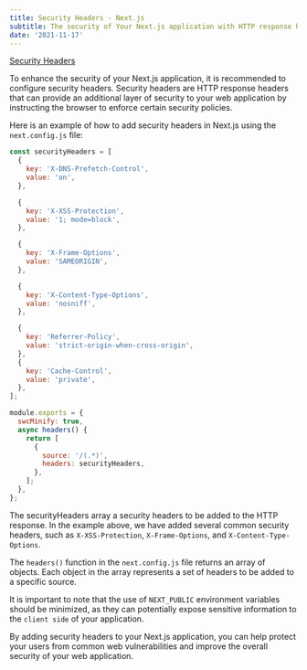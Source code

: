 ```yaml
---
title: Security Headers - Next.js
subtitle: The security of Your Next.js application with HTTP response headers
date: '2021-11-17'
---
```


[Security Headers](https://nextjs.org/docs/advanced-features/security-headers)

To enhance the security of your Next.js application, it is recommended to configure security headers. Security headers are HTTP response headers that can provide an additional layer of security to your web application by instructing the browser to enforce certain security policies.

Here is an example of how to add security headers in Next.js using the `next.config.js` file:

```js title="next.config.js"
const securityHeaders = [
  {
    key: 'X-DNS-Prefetch-Control',
    value: 'on',
  },

  {
    key: 'X-XSS-Protection',
    value: '1; mode=block',
  },

  {
    key: 'X-Frame-Options',
    value: 'SAMEORIGIN',
  },

  {
    key: 'X-Content-Type-Options',
    value: 'nosniff',
  },

  {
    key: 'Referrer-Policy',
    value: 'strict-origin-when-cross-origin',
  },
  {
    key: 'Cache-Control',
    value: 'private',
  },
];

module.exports = {
  swcMinify: true,
  async headers() {
    return [
      {
        source: '/(.*)',
        headers: securityHeaders,
      },
    ];
  },
};
```

The securityHeaders array a security headers to be added to the HTTP response. In the example above, we have added several common security headers, such as `X-XSS-Protection`, `X-Frame-Options`, and `X-Content-Type-Options`.

The `headers()` function in the `next.config.js` file returns an array of objects. Each object in the array represents a set of headers to be added to a specific source.

It is important to note that the use of `NEXT_PUBLIC` environment variables should be minimized, as they can potentially expose sensitive information to the `client side` of your application.

By adding security headers to your Next.js application, you can help protect your users from common web vulnerabilities and improve the overall security of your web application.
